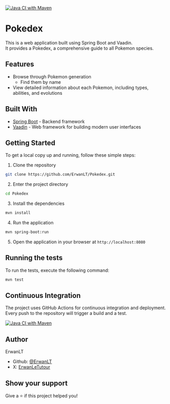 [![Java CI with Maven](https://github.com/ErwanLT/Pokedex/actions/workflows/maven.yml/badge.svg)](https://github.com/ErwanLT/Pokedex/actions/workflows/maven.yml)

# Pokedex
This is a web application built using Spring Boot and Vaadin.<br>
It provides a Pokedex, a comprehensive guide to all Pokemon species.

## Features
* Browse through Pokemon generation
  * Find them by name
* View detailed information about each Pokemon, including types, abilities, and evolutions


## Built With
* [Spring Boot](https://spring.io/projects/spring-boot) - Backend framework
* [Vaadin](https://vaadin.com/) - Web framework for building modern user interfaces

## Getting Started
To get a local copy up and running, follow these simple steps:

1. Clone the repository
```bash
git clone https://github.com/ErwanLT/Pokedex.git
```
2. Enter the project directory
```bash
cd Pokedex
```
3. Install the dependencies
```bash
mvn install
```
4. Run the application
```bash
mvn spring-boot:run
```
5. Open the application in your browser at `http://localhost:8080`


## Running the tests
To run the tests, execute the following command:
```bash
mvn test
```

## Continuous Integration
The project uses GitHub Actions for continuous integration and deployment. Every push to the repository will trigger a build and a test.

[![Java CI with Maven](https://github.com/ErwanLT/Pokedex/actions/workflows/maven.yml/badge.svg)](https://github.com/ErwanLT/Pokedex/actions/workflows/maven.yml)

## Author
ErwanLT
* Github: [@ErwanLT](https://github.com/ErwanLT)
* X: [ErwanLeTutour](https://twitter.com/ErwanLeTutour)

## Show your support
Give a ⭐️ if this project helped you!
